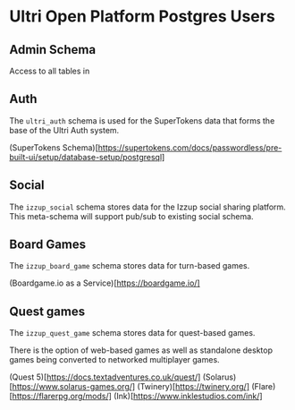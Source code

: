 # Ultri Open Platform Postgres Users

## Admin Schema

Access to all tables in 

## Auth

The `ultri_auth` schema is used for the SuperTokens data that forms the base of the Ultri Auth system.

(SuperTokens Schema)[https://supertokens.com/docs/passwordless/pre-built-ui/setup/database-setup/postgresql]

## Social

The `izzup_social` schema stores data for the Izzup social sharing platform.
This meta-schema will support pub/sub to existing social schema.

## Board Games

The `izzup_board_game` schema stores data for turn-based games.

(Boardgame.io as a Service)[https://boardgame.io/]

## Quest games

The `izzup_quest_game` schema stores data for quest-based games.

There is the option of web-based games as well as standalone desktop games being converted to networked multiplayer games.

(Quest 5)[https://docs.textadventures.co.uk/quest/]
(Solarus)[https://www.solarus-games.org/]
(Twinery)[https://twinery.org/]
(Flare)[https://flarerpg.org/mods/]
(Ink)[https://www.inklestudios.com/ink/]
